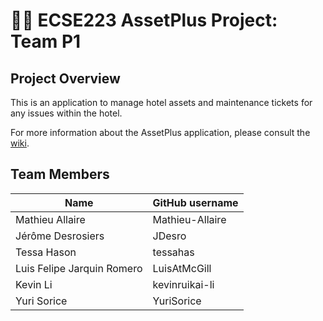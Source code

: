 # :hotel::heavy_plus_sign: ECSE223 AssetPlus Project: Team P1

## Project Overview

This is an application to manage hotel assets and maintenance tickets for any issues within the hotel.

For more information about the AssetPlus application, please consult the [wiki](../../wiki).

## Team Members

| Name          | GitHub username |
| ------------- | --------------- |
| Mathieu Allaire | Mathieu-Allaire             |
| Jérôme Desrosiers | JDesro             |
| Tessa Hason | tessahas             |
| Luis Felipe Jarquin Romero | LuisAtMcGill             |
| Kevin Li | kevinruikai-li             |
| Yuri Sorice | YuriSorice             |
